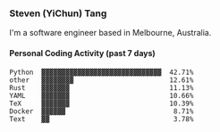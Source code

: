 ### Steven (YiChun) Tang

I'm a software engineer based in Melbourne, Australia.

#### Personal Coding Activity (past 7 days)
```
Python  ▓▓▓▓▓▓▓▓▓▓▓▓▓▓▓▓▓▓▓▓▓▓▓▓▓▓▓▓▓▓  42.71%
other   ▓▓▓▓▓▓▓▓                        12.61%
Rust    ▓▓▓▓▓▓▓                         11.13%
YAML    ▓▓▓▓▓▓▓                         10.66%
TeX     ▓▓▓▓▓▓▓                         10.39%
Docker  ▓▓▓▓▓▓                           8.71%
Text    ▓▓                               3.78%
```
